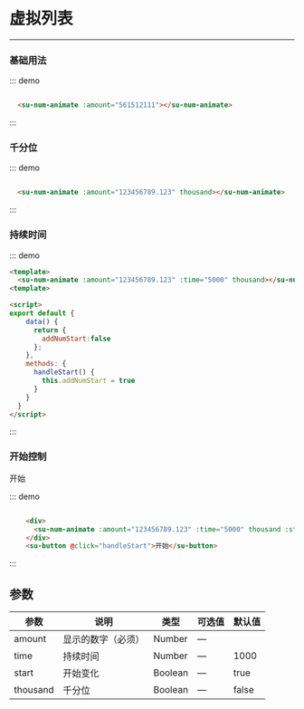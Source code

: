 <style>
  .w__tag{
    margin-right: 10px;
  }
</style>

# 虚拟列表
----
### 基础用法

<div class="demo-block">
  <su-num-animate :amount="3000"></su-num-animate>
</div>

::: demo
```html

  <su-num-animate :amount="561512111"></su-num-animate>

```
:::

### 千分位
<div class="demo-block">
  <su-num-animate :amount="123456789.123" thousand></su-num-animate>
</div>

::: demo
```html

  <su-num-animate :amount="123456789.123" thousand></su-num-animate>

```
:::


### 持续时间

<div class="demo-block">
  <su-num-animate :amount="123456789.123" :time="5000" thousand></su-num-animate>
</div>

::: demo
```html
<template>
  <su-num-animate :amount="123456789.123" :time="5000" thousand></su-num-animate>
<template>

<script>
export default {
    data() {
      return {
        addNumStart:false
      };
    },
    methods: {
      handleStart() {
        this.addNumStart = true
      }
    }
  }
</script>

```
:::


### 开始控制

<div class="demo-block">
  <div>
    <su-num-animate :amount="123456789.123" :time="5000" thousand :start="addNumStart"></su-num-animate>
  </div>
  <su-button @click="handleStart">开始</su-button>
</div>

::: demo
```html

    <div>
      <su-num-animate :amount="123456789.123" :time="5000" thousand :start="addNumStart"></su-num-animate>
    </div>
    <su-button @click="handleStart">开始</su-button>

```
:::



<script>
export default {
    data() {
      return {
        addNumStart:false
      };
    },
    methods: {
      handleStart() {
        this.addNumStart = true
      }
    }
  }
</script>
</div>



## 参数

| 参数      | 说明          | 类型      | 可选值                           | 默认值  |
|---------- |-------------- |---------- |--------------------------------  |-------- |
| amount | 显示的数字（必须） | Number | — |  |
| time | 持续时间 | Number | — | 1000 |
| start | 开始变化 | Boolean | — | true |
| thousand | 千分位 | Boolean | — | false |


